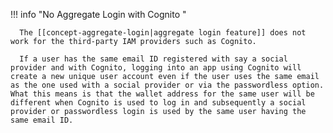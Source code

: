 !!! info "No Aggregate Login with Cognito "

      The [[concept-aggregate-login|aggregate login feature]] does not work for the third-party IAM providers such as Cognito.

      If a user has the same email ID registered with say a social provider and with Cognito, logging into an app using Cognito will create a new unique user account even if the user uses the same email as the one used with a social provider or via the passwordless option. What this means is that the wallet address for the same user will be different when Cognito is used to log in and subsequently a social provider or passwordless login is used by the same user having the same email ID.